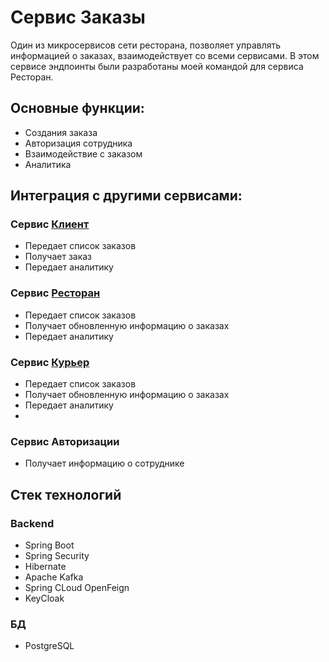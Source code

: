 # Сервис Заказы

Один из микросервисов сети ресторана, позволяет управлять информацией о заказах, взаимодействует со всеми сервисами.
В этом сервисе эндпоинты были разработаны моей командой для сервиса Ресторан.

## Основные функции:

* Создания заказа
* Авторизация сотрудника
* Взаимодействие с заказом
* Аналитика

## Интеграция с другими сервисами:

### Сервис [Клиент](https://github.com/qGamerw/customer-service)

* Передает список заказов
* Получает заказ
* Передает аналитику

### Сервис [Ресторан](https://github.com/qGamerw/restaurant-service)

* Передает список заказов
* Получает обновленную информацию о заказах
* Передает аналитику

### Сервис [Курьер](https://github.com/qGamerw/delivery-service)

* Передает список заказов
* Получает обновленную информацию о заказах
* Передает аналитику
* 
### Сервис Авторизации

* Получает информацию о сотруднике

## Стек технологий

### Backend

* Spring Boot
* Spring Security
* Hibernate
* Apache Kafka
* Spring CLoud OpenFeign
* KeyCloak

### БД

* PostgreSQL
